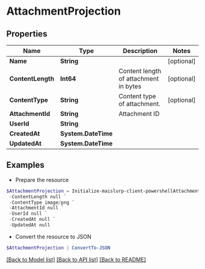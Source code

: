 # AttachmentProjection
## Properties

Name | Type | Description | Notes
------------ | ------------- | ------------- | -------------
**Name** | **String** |  | [optional] 
**ContentLength** | **Int64** | Content length of attachment in bytes | [optional] 
**ContentType** | **String** | Content type of attachment. | [optional] 
**AttachmentId** | **String** | Attachment ID | 
**UserId** | **String** |  | 
**CreatedAt** | **System.DateTime** |  | 
**UpdatedAt** | **System.DateTime** |  | 

## Examples

- Prepare the resource
```powershell
$AttachmentProjection = Initialize-maislurp-client-powershellAttachmentProjection  -Name null `
 -ContentLength null `
 -ContentType image/png `
 -AttachmentId null `
 -UserId null `
 -CreatedAt null `
 -UpdatedAt null
```

- Convert the resource to JSON
```powershell
$AttachmentProjection | ConvertTo-JSON
```

[[Back to Model list]](../README#documentation-for-models) [[Back to API list]](../README#documentation-for-api-endpoints) [[Back to README]](../README)

